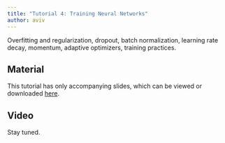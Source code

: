 ```yaml
---
title: "Tutorial 4: Training Neural Networks"
author: aviv
---
```


Overfitting and regularization, dropout, batch normalization, learning rate
decay, momentum, adaptive optimizers, training practices.

## Material

This tutorial has only accompanying slides, which can be viewed or downloaded
[here](https://github.com/vistalab-technion/cs236605-tutorials/blob/master/tutorial4/tutorial_4.pdf).

## Video

Stay tuned.
